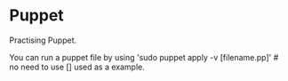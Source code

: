 # Puppet
Practising Puppet.

You can run  a puppet file by using 'sudo puppet apply -v [filename.pp]' # no need to use [] used as a example.
